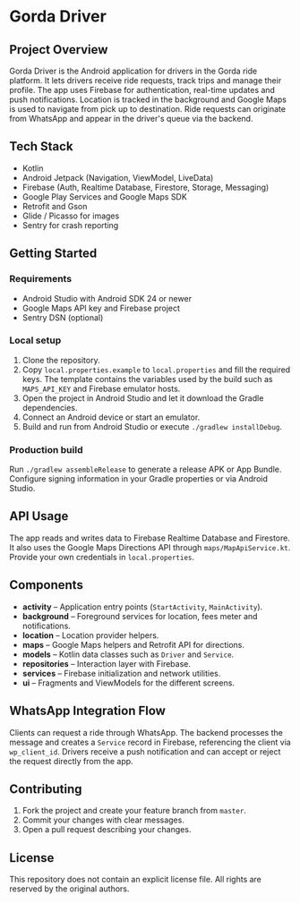 # Gorda Driver

## Project Overview
Gorda Driver is the Android application for drivers in the Gorda ride platform. It lets drivers receive ride requests, track trips and manage their profile. The app uses Firebase for authentication, real-time updates and push notifications. Location is tracked in the background and Google Maps is used to navigate from pick up to destination. Ride requests can originate from WhatsApp and appear in the driver's queue via the backend.

## Tech Stack
- Kotlin
- Android Jetpack (Navigation, ViewModel, LiveData)
- Firebase (Auth, Realtime Database, Firestore, Storage, Messaging)
- Google Play Services and Google Maps SDK
- Retrofit and Gson
- Glide / Picasso for images
- Sentry for crash reporting

## Getting Started

### Requirements
- Android Studio with Android SDK 24 or newer
- Google Maps API key and Firebase project
- Sentry DSN (optional)

### Local setup
1. Clone the repository.
2. Copy `local.properties.example` to `local.properties` and fill the required keys. The template contains the variables used by the build such as `MAPS_API_KEY` and Firebase emulator hosts.
3. Open the project in Android Studio and let it download the Gradle dependencies.
4. Connect an Android device or start an emulator.
5. Build and run from Android Studio or execute `./gradlew installDebug`.

### Production build
Run `./gradlew assembleRelease` to generate a release APK or App Bundle. Configure signing information in your Gradle properties or via Android Studio.

## API Usage
The app reads and writes data to Firebase Realtime Database and Firestore. It also uses the Google Maps Directions API through `maps/MapApiService.kt`. Provide your own credentials in `local.properties`.

## Components
- **activity** – Application entry points (`StartActivity`, `MainActivity`).
- **background** – Foreground services for location, fees meter and notifications.
- **location** – Location provider helpers.
- **maps** – Google Maps helpers and Retrofit API for directions.
- **models** – Kotlin data classes such as `Driver` and `Service`.
- **repositories** – Interaction layer with Firebase.
- **services** – Firebase initialization and network utilities.
- **ui** – Fragments and ViewModels for the different screens.

## WhatsApp Integration Flow
Clients can request a ride through WhatsApp. The backend processes the message and creates a `Service` record in Firebase, referencing the client via `wp_client_id`. Drivers receive a push notification and can accept or reject the request directly from the app.

## Contributing
1. Fork the project and create your feature branch from `master`.
2. Commit your changes with clear messages.
3. Open a pull request describing your changes.

## License
This repository does not contain an explicit license file. All rights are reserved by the original authors.
